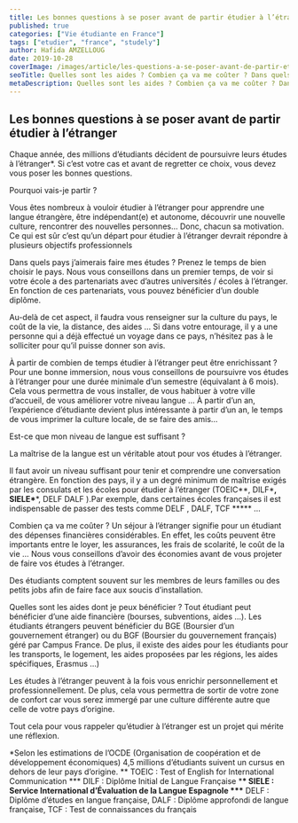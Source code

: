```yaml
---
title: Les bonnes questions à se poser avant de partir étudier à l’étranger
published: true
categories: ["Vie étudiante en France"]
tags: ["etudier", "france", "studely"]
author: Hafida AMZELLOUG
date: 2019-10-28
coverImage: /images/article/les-questions-a-se-poser-avant-de-partir-etudier-a-letranger.jpg
seoTitle: Quelles sont les aides ? Combien ça va me coûter ? Dans quels pays j'aimerais faire mes études ... Autant de questions incontournables avant de partir étudier à l'étranger
metaDescription: Quelles sont les aides ? Combien ça va me coûter ? Dans quels pays j'aimerais faire mes études ... Autant de questions incontournables avant de partir étudier à l'étranger
---
```


## Les bonnes questions à se poser avant de partir étudier à l’étranger

Chaque année, des millions d’étudiants décident de poursuivre leurs études à l’étranger\*. Si c’est votre cas et avant de regretter ce choix, vous devez vous poser les bonnes questions.

Pourquoi vais-je partir ?

Vous êtes nombreux à vouloir étudier à l’étranger pour apprendre une langue étrangère, être indépendant(e) et autonome, découvrir une nouvelle culture, rencontrer des nouvelles personnes… Donc, chacun sa motivation. Ce qui est sûr c’est qu’un départ pour étudier à l’étranger devrait répondre à plusieurs objectifs professionnels

Dans quels pays j’aimerais faire mes études ?
Prenez le temps de bien choisir le pays. Nous vous conseillons dans un premier temps, de voir si votre école a des partenariats avec d’autres universités / écoles à l’étranger. En fonction de ces partenariats, vous pouvez bénéficier d’un double diplôme.

Au-delà de cet aspect, il faudra vous renseigner sur la culture du pays, le coût de la vie, la distance, des aides … Si dans votre entourage, il y a une personne qui a déjà effectué un voyage dans ce pays, n’hésitez pas à le solliciter pour qu’il puisse donner son avis.

À partir de combien de temps étudier à l’étranger peut être enrichissant ?
Pour une bonne immersion, nous vous conseillons de poursuivre vos études à l’étranger pour une durée minimale d’un semestre (équivalant à 6 mois). Cela vous permettra de vous installer, de vous habituer à votre ville d’accueil, de vous améliorer votre niveau langue … À partir d’un an, l’expérience d’étudiante devient plus intéressante à partir d’un an, le temps de vous imprimer la culture locale, de se faire des amis…

Est-ce que mon niveau de langue est suffisant ?

La maîtrise de la langue est un véritable atout pour vos études à l’étranger.

Il faut avoir un niveau suffisant pour tenir et comprendre une conversation étrangère. En fonction des pays, il y a un degré minimum de maîtrise exigés par les consulats et les écoles pour étudier à l’étranger (TOEIC**, DILF\***, SIELE\***\*, DELF DALF ).Par exemple, dans certaines écoles françaises il est indispensable de passer des tests comme DELF , DALF, TCF \*\*\*** …

Combien ça va me coûter ?
Un séjour à l’étranger signifie pour un étudiant des dépenses financières considérables. En effet, les coûts peuvent être importants entre le loyer, les assurances, les frais de scolarité, le coût de la vie … Nous vous conseillons d’avoir des économies avant de vous projeter de faire vos études à l’étranger.

Des étudiants comptent souvent sur les membres de leurs familles ou des petits jobs afin de faire face aux soucis d’installation.

Quelles sont les aides dont je peux bénéficier ?
Tout étudiant peut bénéficier d’une aide financière (bourses, subventions, aides …). Les étudiants étrangers peuvent bénéficier du BGE (Boursier d’un gouvernement étranger) ou du BGF (Boursier du gouvernement français) géré par Campus France. De plus, il existe des aides pour les étudiants pour les transports, le logement, les aides proposées par les régions, les aides spécifiques, Erasmus …)

Les études à l’étranger peuvent à la fois vous enrichir personnellement et professionnellement. De plus, cela vous permettra de sortir de votre zone de confort car vous serez immergé par une culture différente autre que celle de votre pays d’origine.

Tout cela pour vous rappeler qu’étudier à l’étranger est un projet qui mérite une réflexion.

\*Selon les estimations de l’OCDE (Organisation de coopération et de développement économiques) 4,5 millions d’étudiants suivent un cursus en dehors de leur pays d’origine.
** TOEIC : Test of English for International Communication \*** DILF : Diplôme Initial de Langue Française \***\* SIELE : Service International d’Évaluation de la Langue Espagnole
\*\*\*** DELF : Diplôme d’études en langue française, DALF : Diplôme approfondi de langue française, TCF : Test de connaissances du français
